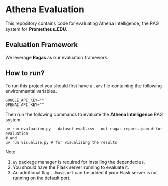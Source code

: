 # Athena Evaluation

This repository contains code for evaluating Athena Intelligence, the RAG system for **Prometheus.EDU**.

## Evaluation Framework

We leverage **Ragas** as our evaluation framework.

## How to run?

To run this project you should first have a `.env` file containing the following environmental variables.

```text
GOOGLE_API_KEY=""
OPENAI_API_KEY=""
```

Then run the following commands to evaluate the **Athena Intelligence** RAG system.

```shell
uv run evaluation.py --dataset eval.csv --out ragas_report.json # for evaluation
# and
uv run visualize.py # for visualizing the results
```

> [!NOTE]
> 1. `uv` package manager is required for installing the dependecies.
> 2. You should have the Flask server running to evaluate it.
> 3. An additional flag `--base-url` can be added if your Flask server is not running on the default port.
